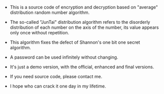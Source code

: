 * This is a source code of encryption and decryption based on "average" distribution random number algorithm.
* The so-called "JunTai" distribution algorithm refers to the disorderly distribution of each number on the axis of the number, its value appears only once without repetition.
* This algorithm fixes the defect of Shannon's one bit one secret algorithm.
* A password can be used infinitely without changing.

* It's just a demo version, with the official, enhanced and final versions.
* If you need source code, please contact me.
* I hope who can crack it one day in my lifetime.
